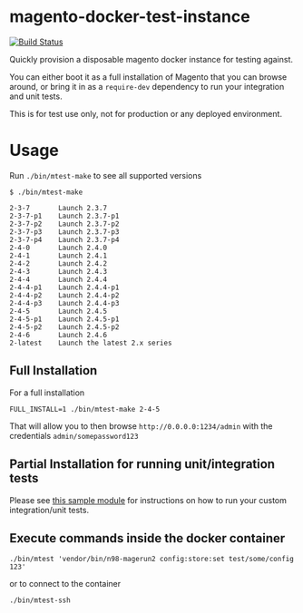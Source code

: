 # magento-docker-test-instance

[![Build Status](https://app.travis-ci.com/AmpersandHQ/magento-docker-test-instance.svg?branch=master)](https://app.travis-ci.com/AmpersandHQ/magento-docker-test-instance)

Quickly provision a disposable magento docker instance for testing against.

You can either boot it as a full installation of Magento that you can browse around, or bring it in as a `require-dev` dependency to run your integration and unit tests.

This is for test use only, not for production or any deployed environment.

# Usage 

Run `./bin/mtest-make` to see all supported versions

```
$ ./bin/mtest-make

2-3-7       Launch 2.3.7
2-3-7-p1    Launch 2.3.7-p1
2-3-7-p2    Launch 2.3.7-p2
2-3-7-p3    Launch 2.3.7-p3
2-3-7-p4    Launch 2.3.7-p4
2-4-0       Launch 2.4.0
2-4-1       Launch 2.4.1
2-4-2       Launch 2.4.2
2-4-3       Launch 2.4.3
2-4-4       Launch 2.4.4
2-4-4-p1    Launch 2.4.4-p1
2-4-4-p2    Launch 2.4.4-p2
2-4-4-p3    Launch 2.4.4-p3
2-4-5       Launch 2.4.5
2-4-5-p1    Launch 2.4.5-p1
2-4-5-p2    Launch 2.4.5-p2
2-4-6       Launch 2.4.6
2-latest    Launch the latest 2.x series

```

## Full Installation

For a full installation
```
FULL_INSTALL=1 ./bin/mtest-make 2-4-5
```

That will allow you to then browse `http://0.0.0.0:1234/admin` with the credentials `admin/somepassword123`

## Partial Installation for running unit/integration tests

Please see [this sample module](https://github.com/AmpersandHQ/magento-docker-test-instance/tree/master) for instructions on how to run your custom integration/unit tests. 

## Execute commands inside the docker container

```
./bin/mtest 'vendor/bin/n98-magerun2 config:store:set test/some/config 123'
```

or to connect to the container

```
./bin/mtest-ssh
```
